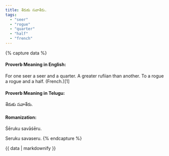```yaml
---
title: శేరుకు సవాశేరు.
tags:
  - "seer"
  - "rogue"
  - "quarter"
  - "half"
  - "french"
---
```


{% capture data %}
#### Proverb Meaning in English:
For one seer a seer and a quarter.
A greater rufiian than another.
To a rogue a rogue and a half. (French.)[1]

#### Proverb Meaning in Telugu:
శేరుకు సవాశేరు.

#### Romanization:
Śēruku savāśēru.

Seruku savaseru.
{% endcapture %}

{{ data | markdownify }}

